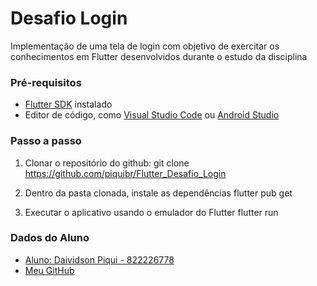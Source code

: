 # Desafio Login 

Implementação de uma tela de login com objetivo de exercitar os conhecimentos em Flutter desenvolvidos durante o estudo da disciplina

### Pré-requisitos

- [Flutter SDK](https://flutter.dev/docs/get-started/install) instalado
- Editor de código, como [Visual Studio Code](https://code.visualstudio.com/) ou [Android Studio](https://developer.android.com/studio)

### Passo a passo

1. Clonar o repositório do github:
    git clone https://github.com/piquibr/Flutter_Desafio_Login

2. Dentro da pasta clonada, instale as dependências
    flutter pub get

3. Executar o aplicativo usando o emulador do Flutter
    flutter run

### Dados do Aluno

- [Aluno: Daividson Piqui - 822226778 ](https://www.linkedin.com/in/dpiqui/)
- [Meu GitHub](https://github.com/piquibr/)
